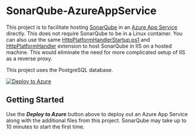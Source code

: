 # SonarQube-AzureAppService
This project is to facilitate hosting [SonarQube](https://www.sonarqube.org/) in an [Azure App Service](https://azure.microsoft.com/en-us/services/app-service/) directly. This does not require SonarQube to be in a Linux container. You can also use the same [HttpPlatformHandlerStartup.ps1](https://github.com/meyyazhagan/sonarqube-deployment/blob/master/wwwroot/HttpPlatformHandlerStartup.ps1) and [HttpPlatformHandler](https://docs.microsoft.com/en-us/iis/extensions/httpplatformhandler/httpplatformhandler-configuration-reference) extension to host SonarQube in IIS on a hosted machine. This would eliminate the need for more complicated setup of IIS as a reverse proxy.

This project uses the PostgreSQL database. 

[![Deploy to Azure](https://azuredeploy.net/deploybutton.png)](https://azuredeploy.net/)

## Getting Started
Use the ***Deploy to Azure*** button above to deploy out an Azure App Service along with the additional files from this project. SonarQube may take up to 10 minutes to start the first time.

